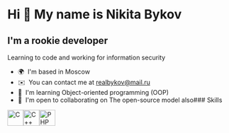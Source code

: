 Hi 👋 My name is Nikita Bykov
=============================

I'm a rookie developer
----------------------

Learning to code and working for information security

*   🌍  I'm based in Moscow
*   ✉️  You can contact me at [realbykov@mail.ru](mailto:realbykov@mail.ru)
*   🧠  I'm learning Object-oriented programming (OOP)
*   🤝  I'm open to collaborating on The open-source model also### Skills 
<p align="left">
<a href="https://docs.microsoft.com/en-us/cpp/?view=msvc-170" target="_blank" rel="noreferrer"><img src="https://raw.githubusercontent.com/danielcranney/readme-generator/main/public/icons/skills/c-colored.svg" width="36" height="36" alt="C" /></a><a href="https://docs.microsoft.com/en-us/cpp/?view=msvc-170" target="_blank" rel="noreferrer"><img src="https://raw.githubusercontent.com/danielcranney/readme-generator/main/public/icons/skills/cplusplus-colored.svg" width="36" height="36" alt="C++" /></a><a href="https://www.php.net/" target="_blank" rel="noreferrer"><img src="https://raw.githubusercontent.com/danielcranney/readme-generator/main/public/icons/skills/php-colored.svg" width="36" height="36" alt="PHP" /></a>
                    </p>
                    

